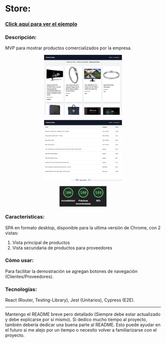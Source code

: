 # Store:

### [Click aquí para ver el ejemplo](https://gm-gith.github.io/nextjs-tailwind-react-store/)

### Descripción:
MVP para mostrar productos comercializados por la empresa.
<p align="center">
<img align="center" width="50%" src="/README_IMG/1.png" alt="Home Page" />
<br/>
<br/>
<img align="center" width="50%" src="/README_IMG/2.png" alt="Provider Page" />
<br/>
<br/>
<img align="center" width="30%" src="/README_IMG/rendimiento.png" alt="Rendimiento" />
</p>  

### Características:    
SPA en formato desktop, disponible para la ultima versión de Chrome, con 2 vistas:
1. Vista principal de productos
2. Vista secundaria de productos para proveedores

### Cómo usar:
Para facilitar la demostración se agregan botones de navegación (Clientes/Proveedores).

### Tecnologías:        
React (Router, Testing-Library), Jest (Unitarios), Cypress (E2E).

***

Mantengo el README breve pero detallado (Siempre debe estar actualizado y debe explicarse por sí mismo). 
Si dedico mucho tiempo al proyecto, también debería dedicar una buena parte al README. 
Esto puede ayudar en el futuro si me alejo por un tiempo o necesito volver a familiarizarse con el proyecto. 
